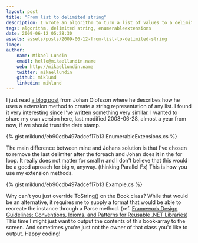 ```yaml
---
layout: post
title: "From list to delimited string"
description: I wrote an algorithm to turn a list of values to a delimited string. This could be very useful when you need to create a comma separated file.
tags: algorithm, delimited string, enumerableextensions
date: 2009-06-12 05:28:30
assets: assets/posts/2009-06-12-from-list-to-delimited-string
image: 
author: 
    name: Mikael Lundin
    email: hello@mikaellundin.name 
    web: http://mikaellundin.name
    twitter: mikaellundin
    github: miklund
    linkedin: miklund                    
---
```


I just read [a blog post](http://labs.episerver.com/en/Blogs/Johano/Dates/2009/6/Joining-strings/) from Johan Olofsson where he describes how he uses a extension method to create a string representation of any list. I found it very interesting since I've written something very similar.  I wanted to share my own version here, last modified 2008-06-28, almost a year from now,  if we should trust the date stamp.

{% gist miklund/eb90cdb497adcef17b13 EnumerableExtensions.cs %}

The main difference between mine and Johans solution is that I've chosen to remove the last delimiter after the foreach and Johan does it in the for loop. It really does not matter for small _n_ and I don't believe that this would be a good aproach for big _n_, anyway. (thinking Parallel Fx)  This is how you use my extension methods.

{% gist miklund/eb90cdb497adcef17b13 Example.cs %}

Why can't you just override ToString() on the Book class? While that would be an alternative, it requires me to supply a format that would be able to recreate the instance through a Parse method. (ref. [Framework Design Guidelines: Conventions, Idioms, and Patterns for Reusable .NET Libraries](http://www.amazon.com/Framework-Design-Guidelines-Conventions-Development/dp/0321545613)) This time I might just want to output the contents of this book-array to the screen.  And sometimes you're just not the owner of that class you'd like to output. Happy coding!
